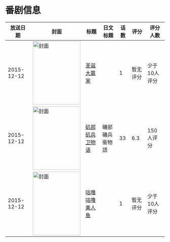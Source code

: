 # 番剧信息

|放送日期|封面|标题|日文标题|话数|评分|评分人数|
|---|---|---|---|---|---|---|
|2015-12-12|<img src="https://lain.bgm.tv/pic/cover/c/de/82/161063_pjnPh.jpg" alt="封面" style="width:150px;height:200px;object-fit:cover;">|[圣诞大赢家](https://bangumi.tv/subject/161063)||1|暂无评分|少于10人评分|
|2015-12-12|<img src="https://lain.bgm.tv/pic/cover/c/34/73/149983_o5TCQ.jpg" alt="封面" style="width:150px;height:200px;object-fit:cover;">|[矶部矶兵卫物语](https://bangumi.tv/subject/149983)|磯部磯兵衛物語|33|6.3|150人评分|
|2015-12-12|<img src="https://lain.bgm.tv/pic/cover/c/2b/5d/147536_sk8k6.jpg" alt="封面" style="width:150px;height:200px;object-fit:cover;">|[咕噜咕噜美人鱼](https://bangumi.tv/subject/147536)||1|暂无评分|少于10人评分|
